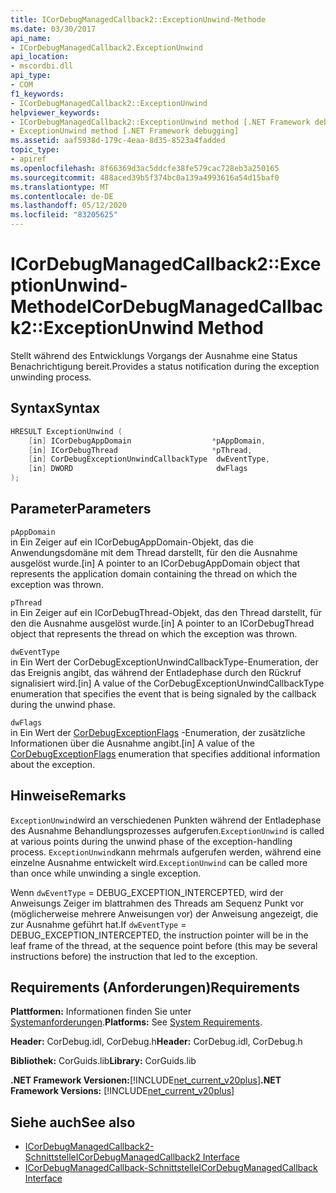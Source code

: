 ```yaml
---
title: ICorDebugManagedCallback2::ExceptionUnwind-Methode
ms.date: 03/30/2017
api_name:
- ICorDebugManagedCallback2.ExceptionUnwind
api_location:
- mscordbi.dll
api_type:
- COM
f1_keywords:
- ICorDebugManagedCallback2::ExceptionUnwind
helpviewer_keywords:
- ICorDebugManagedCallback2::ExceptionUnwind method [.NET Framework debugging]
- ExceptionUnwind method [.NET Framework debugging]
ms.assetid: aaf5938d-179c-4eaa-8d35-8523a4fadded
topic_type:
- apiref
ms.openlocfilehash: 8f66369d3ac5ddcfe38fe579cac728eb3a250165
ms.sourcegitcommit: 488aced39b5f374bc0a139a4993616a54d15baf0
ms.translationtype: MT
ms.contentlocale: de-DE
ms.lasthandoff: 05/12/2020
ms.locfileid: "83205625"
---
```

# <a name="icordebugmanagedcallback2exceptionunwind-method"></a><span data-ttu-id="ab7fa-102">ICorDebugManagedCallback2::ExceptionUnwind-Methode</span><span class="sxs-lookup"><span data-stu-id="ab7fa-102">ICorDebugManagedCallback2::ExceptionUnwind Method</span></span>
<span data-ttu-id="ab7fa-103">Stellt während des Entwicklungs Vorgangs der Ausnahme eine Status Benachrichtigung bereit.</span><span class="sxs-lookup"><span data-stu-id="ab7fa-103">Provides a status notification during the exception unwinding process.</span></span>  
  
## <a name="syntax"></a><span data-ttu-id="ab7fa-104">Syntax</span><span class="sxs-lookup"><span data-stu-id="ab7fa-104">Syntax</span></span>  
  
```cpp  
HRESULT ExceptionUnwind (  
    [in] ICorDebugAppDomain                  *pAppDomain,  
    [in] ICorDebugThread                     *pThread,  
    [in] CorDebugExceptionUnwindCallbackType  dwEventType,  
    [in] DWORD                                dwFlags  
);  
```  
  
## <a name="parameters"></a><span data-ttu-id="ab7fa-105">Parameter</span><span class="sxs-lookup"><span data-stu-id="ab7fa-105">Parameters</span></span>  
 `pAppDomain`  
 <span data-ttu-id="ab7fa-106">in Ein Zeiger auf ein ICorDebugAppDomain-Objekt, das die Anwendungsdomäne mit dem Thread darstellt, für den die Ausnahme ausgelöst wurde.</span><span class="sxs-lookup"><span data-stu-id="ab7fa-106">[in] A pointer to an ICorDebugAppDomain object that represents the application domain containing the thread on which the exception was thrown.</span></span>  
  
 `pThread`  
 <span data-ttu-id="ab7fa-107">in Ein Zeiger auf ein ICorDebugThread-Objekt, das den Thread darstellt, für den die Ausnahme ausgelöst wurde.</span><span class="sxs-lookup"><span data-stu-id="ab7fa-107">[in] A pointer to an ICorDebugThread object that represents the thread on which the exception was thrown.</span></span>  
  
 `dwEventType`  
 <span data-ttu-id="ab7fa-108">in Ein Wert der CorDebugExceptionUnwindCallbackType-Enumeration, der das Ereignis angibt, das während der Entladephase durch den Rückruf signalisiert wird.</span><span class="sxs-lookup"><span data-stu-id="ab7fa-108">[in] A value of the CorDebugExceptionUnwindCallbackType enumeration that specifies the event that is being signaled by the callback during the unwind phase.</span></span>  
  
 `dwFlags`  
 <span data-ttu-id="ab7fa-109">in Ein Wert der [CorDebugExceptionFlags](cordebugexceptionflags-enumeration.md) -Enumeration, der zusätzliche Informationen über die Ausnahme angibt.</span><span class="sxs-lookup"><span data-stu-id="ab7fa-109">[in] A value of the [CorDebugExceptionFlags](cordebugexceptionflags-enumeration.md) enumeration that specifies additional information about the exception.</span></span>  
  
## <a name="remarks"></a><span data-ttu-id="ab7fa-110">Hinweise</span><span class="sxs-lookup"><span data-stu-id="ab7fa-110">Remarks</span></span>  
 <span data-ttu-id="ab7fa-111">`ExceptionUnwind`wird an verschiedenen Punkten während der Entladephase des Ausnahme Behandlungsprozesses aufgerufen.</span><span class="sxs-lookup"><span data-stu-id="ab7fa-111">`ExceptionUnwind` is called at various points during the unwind phase of the exception-handling process.</span></span> <span data-ttu-id="ab7fa-112">`ExceptionUnwind`kann mehrmals aufgerufen werden, während eine einzelne Ausnahme entwickelt wird.</span><span class="sxs-lookup"><span data-stu-id="ab7fa-112">`ExceptionUnwind` can be called more than once while unwinding a single exception.</span></span>  
  
 <span data-ttu-id="ab7fa-113">Wenn `dwEventType` = DEBUG_EXCEPTION_INTERCEPTED, wird der Anweisungs Zeiger im blattrahmen des Threads am Sequenz Punkt vor (möglicherweise mehrere Anweisungen vor) der Anweisung angezeigt, die zur Ausnahme geführt hat.</span><span class="sxs-lookup"><span data-stu-id="ab7fa-113">If `dwEventType` = DEBUG_EXCEPTION_INTERCEPTED, the instruction pointer will be in the leaf frame of the thread, at the sequence point before (this may be several instructions before) the instruction that led to the exception.</span></span>  
  
## <a name="requirements"></a><span data-ttu-id="ab7fa-114">Requirements (Anforderungen)</span><span class="sxs-lookup"><span data-stu-id="ab7fa-114">Requirements</span></span>  
 <span data-ttu-id="ab7fa-115">**Plattformen:** Informationen finden Sie unter [Systemanforderungen](../../get-started/system-requirements.md).</span><span class="sxs-lookup"><span data-stu-id="ab7fa-115">**Platforms:** See [System Requirements](../../get-started/system-requirements.md).</span></span>  
  
 <span data-ttu-id="ab7fa-116">**Header:** CorDebug.idl, CorDebug.h</span><span class="sxs-lookup"><span data-stu-id="ab7fa-116">**Header:** CorDebug.idl, CorDebug.h</span></span>  
  
 <span data-ttu-id="ab7fa-117">**Bibliothek:** CorGuids.lib</span><span class="sxs-lookup"><span data-stu-id="ab7fa-117">**Library:** CorGuids.lib</span></span>  
  
 <span data-ttu-id="ab7fa-118">**.NET Framework Versionen:**[!INCLUDE[net_current_v20plus](../../../../includes/net-current-v20plus-md.md)]</span><span class="sxs-lookup"><span data-stu-id="ab7fa-118">**.NET Framework Versions:** [!INCLUDE[net_current_v20plus](../../../../includes/net-current-v20plus-md.md)]</span></span>  
  
## <a name="see-also"></a><span data-ttu-id="ab7fa-119">Siehe auch</span><span class="sxs-lookup"><span data-stu-id="ab7fa-119">See also</span></span>

- [<span data-ttu-id="ab7fa-120">ICorDebugManagedCallback2-Schnittstelle</span><span class="sxs-lookup"><span data-stu-id="ab7fa-120">ICorDebugManagedCallback2 Interface</span></span>](icordebugmanagedcallback2-interface.md)
- [<span data-ttu-id="ab7fa-121">ICorDebugManagedCallback-Schnittstelle</span><span class="sxs-lookup"><span data-stu-id="ab7fa-121">ICorDebugManagedCallback Interface</span></span>](icordebugmanagedcallback-interface.md)
